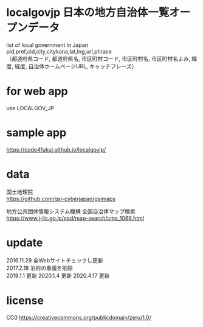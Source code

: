 # localgovjp 日本の地方自治体一覧オープンデータ
list of local government in Japan  
pid,pref,cid,city,citykana,lat,lng,url,phrase  
（都道府県コード, 都道府県名, 市区町村コード, 市区町村名, 市区町村名よみ, 緯度, 経度, 自治体ホームページURL, キャッチフレーズ）  

# for web app
<script src=https://code4fukui.github.io/localgovjp/localgovjp.js></script>  
use LOCALGOV_JP  

# sample app
https://code4fukui.github.io/localgovjp/  

# data
国土地理院  
https://github.com/gsi-cyberjapan/gsimaps  

地方公共団体情報システム機構 全国自治体マップ検索  
https://www.j-lis.go.jp/spd/map-search/cms_1069.html  

# update
2016.11.29 全Webサイトチェックし更新  
2017.2.18 泊村の重複を削除  
2019.1.1 更新
2020.1.4 更新
2020.4.17 更新

# license
CC0 https://creativecommons.org/publicdomain/zero/1.0/  
